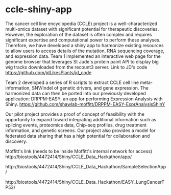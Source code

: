 # ccle-shiny-app

The cancer cell line encyclopedia (CCLE) project is a well-characterized multi-omics dataset with significant potential for therapeutic discoveries. However, the exploration of the dataset is often complex and requires significant expertise and computational power to perform these analyses. Therefore, we have developed a shiny app to harmonize existing resources to allow users to access details of the mutation, RNA sequencing coverage, and expression data.
Team 1 implemented an interactive web page for the genome browser that leverages St Jude's protein paint API to display big wig tracks downloaded from the recount3 server. Link to JD's code https://github.com/jdLikesPlants/jd_code

Team 2 developed a series of R scripts to extract CCLE cell line meta-information, SNV/Indel of genetic drivers, and gene expression.
The harmonized data can then be ported into our previously developed application: DRPPM-EASY, an app for performing Expression Analysis with Shiny. https://github.com/shawlab-moffitt/DRPPM-EASY-ExprAnalysisShinY

Our pilot project provides a proof of concept of feasibility with the opportunity to expand toward integrating additional information such as splicing events, proteomics data, Chip-seq profiles, drug treatment information, and genetic screens. Our project also provides a model for federated data sharing that has a high potential for collaboration and discovery.

Moffitt's link (needs to be inside Moffitt's internal network for access)
http://biostools/4472414/Shiny/CCLE_Data_Hackathon/app/

http://biostools/4472414/Shiny/CCLE_Data_Hackathon/SampleSelectionApp/

http://biostools/4472414/Shiny/CCLE_Data_Hackathon/EASY_LungCancerTP53/






